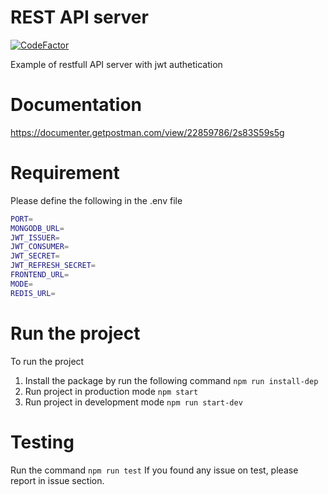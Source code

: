 # REST API server
[![CodeFactor](https://www.codefactor.io/repository/github/varun761/node-api-server/badge)](https://www.codefactor.io/repository/github/varun761/node-api-server)

Example of restfull API server with jwt authetication

# Documentation
https://documenter.getpostman.com/view/22859786/2s83S59s5g

# Requirement
Please define the following in the .env file
```sh
PORT=
MONGODB_URL=
JWT_ISSUER=
JWT_CONSUMER=
JWT_SECRET=
JWT_REFRESH_SECRET=
FRONTEND_URL=
MODE=
REDIS_URL=
```

# Run the project
To run the project
1. Install the package by run the following command
`npm run install-dep`
2. Run project in production mode
`npm start`
3. Run project in development mode
`npm run start-dev`

# Testing
Run the command
`npm run test`
If you found any issue on test, please report in issue section.

